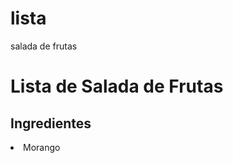# lista
salada de frutas
<!DOCTYPE html>
<html lang="PT-BR" <head>
<meta chasrset"UTF-8" <body>

<h1>
  <font colors"purple">Lista de Salada de Frutas
    </h1>
  </font>
<p><strong>
  <h2>
    <font
colors="yellow">Ingredientes
      </strong></font>
  </h2>
</p>
<p>
  <li>Morango</li>
</p>
  
